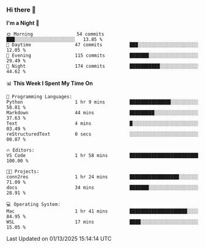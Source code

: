 ### Hi there 👋

<!--
**ALiersEL/ALiersEL** is a ✨ _special_ ✨ repository because its `README.md` (this file) appears on your GitHub profile.

Here are some ideas to get you started:

- 🔭 I’m currently working on ...
- 🌱 I’m currently learning ...
- 👯 I’m looking to collaborate on ...
- 🤔 I’m looking for help with ...
- 💬 Ask me about ...
- 📫 How to reach me: ...
- 😄 Pronouns: ...
- ⚡ Fun fact: ...
-->

<!--START_SECTION:waka-->
**I'm a Night 🦉** 

```text
🌞 Morning                54 commits          ███░░░░░░░░░░░░░░░░░░░░░░   13.85 % 
🌆 Daytime                47 commits          ███░░░░░░░░░░░░░░░░░░░░░░   12.05 % 
🌃 Evening                115 commits         ███████░░░░░░░░░░░░░░░░░░   29.49 % 
🌙 Night                  174 commits         ███████████░░░░░░░░░░░░░░   44.62 % 
```


📊 **This Week I Spent My Time On** 

```text
💬 Programming Languages: 
Python                   1 hr 9 mins         ███████████████░░░░░░░░░░   58.81 % 
Markdown                 44 mins             █████████░░░░░░░░░░░░░░░░   37.63 % 
Text                     4 mins              █░░░░░░░░░░░░░░░░░░░░░░░░   03.49 % 
reStructuredText         0 secs              ░░░░░░░░░░░░░░░░░░░░░░░░░   00.07 % 

🔥 Editors: 
VS Code                  1 hr 58 mins        █████████████████████████   100.00 % 

🐱‍💻 Projects: 
conn2res                 1 hr 24 mins        ██████████████████░░░░░░░   71.09 % 
docs                     34 mins             ███████░░░░░░░░░░░░░░░░░░   28.91 % 

💻 Operating System: 
Mac                      1 hr 41 mins        █████████████████████░░░░   84.95 % 
WSL                      17 mins             ████░░░░░░░░░░░░░░░░░░░░░   15.05 % 
```


 Last Updated on 01/13/2025 15:14:14 UTC
<!--END_SECTION:waka-->
